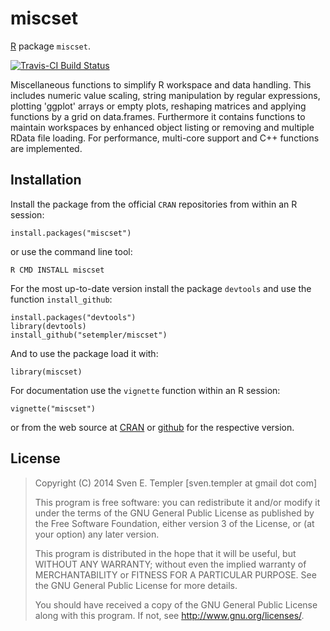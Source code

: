 # miscset

[R](http://r-project.org) package `miscset`.

[![Travis-CI Build Status](https://travis-ci.org/setempler/miscset.png?branch=master)](https://travis-ci.org/setempler/miscset)

Miscellaneous functions to simplify R workspace and data handling. This includes numeric value scaling, string manipulation by regular expressions, plotting 'ggplot' arrays or empty plots, reshaping matrices and applying functions by a grid on data.frames. Furthermore it contains functions to maintain workspaces by enhanced object listing or removing and multiple RData file loading. For performance, multi-core support and C++ functions are implemented.

## Installation

Install the package from the official `CRAN` repositories from within an R session:

```
install.packages("miscset")
```

or use the command line tool:

```
R CMD INSTALL miscset
```

For the most up-to-date version install the package `devtools` and use the function `install_github`:

```
install.packages("devtools")
library(devtools)
install_github("setempler/miscset")
```

And to use the package load it with:

```
library(miscset)
```

For documentation use the `vignette` function within an R session:

```
vignette("miscset")
```

or from the web source at [CRAN](http://cran.r-project.org/web/packages/miscset/vignettes/miscset.pdf) or [github](https://github.com/setempler/miscset/blob/master/vignettes/miscset.pdf) for the respective version.

## License

> Copyright (C) 2014 Sven E. Templer [sven.templer at gmail dot com]
> 
> This program is free software: you can redistribute it and/or modify
> it under the terms of the GNU General Public License as published by
> the Free Software Foundation, either version 3 of the License, or
> (at your option) any later version.
>
> This program is distributed in the hope that it will be useful,
> but WITHOUT ANY WARRANTY; without even the implied warranty of
> MERCHANTABILITY or FITNESS FOR A PARTICULAR PURPOSE. See the 
> GNU General Public License for more details.
>
> You should have received a copy of the GNU General Public License
> along with this program. If not, see <http://www.gnu.org/licenses/>.
